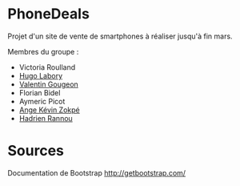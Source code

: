 # PhoneDeals
Projet d'un site de vente de smartphones à réaliser jusqu'à fin mars.

Membres du groupe :
- Victoria Roulland
- [Hugo Labory](https://github.com/Huglab)
- [Valentin Gougeon](https://github.com/ValGou)
- Florian Bidel
- Aymeric Picot
- [Ange Kévin Zokpé](https://github.com/Ange-Kevin)
- [Hadrien Rannou](https://github.com/HadrienX)

# Sources
Documentation de Bootstrap
http://getbootstrap.com/
